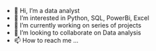 - 👋 Hi, I’m a data analyst
- 👀 I’m interested in Python, SQL, PowerBi, Excel
- 🌱 I’m currently working on series of projects
- 💞️ I’m looking to collaborate on Data analysis
- 📫 How to reach me ...

<!---
haykay2009/haykay2009 is a ✨ special ✨ repository because its `README.md` (this file) appears on your GitHub profile.
You can click the Preview link to take a look at your changes.
--->

